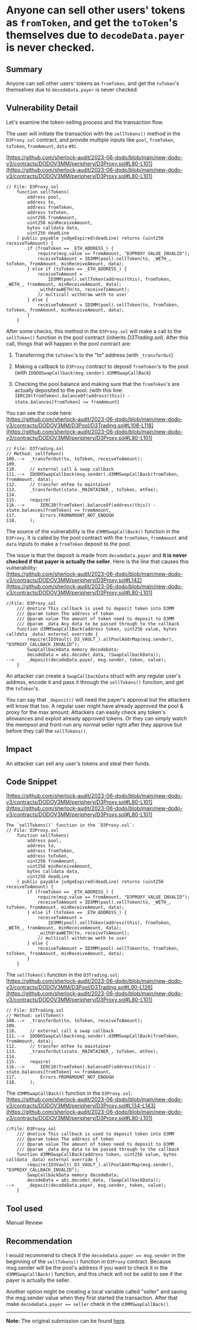 # Anyone can sell other users' tokens as `fromToken`, and get the `toToken`'s themselves due to `decodeData.payer` is never checked.

## Summary

Anyone can sell other users' tokens as `fromToken`, and get the `toToken`'s themselves due to `decodeData.payer` is never checked.

## Vulnerability Detail

Let's examine the token-selling process and the transaction flow.

The user will initiate the transaction with the `sellTokens()` method in the `D3Proxy.sol` contract, and provide multiple inputs like `pool`, `fromToken`, `toToken`, `fromAmount`, `data` etc.

[https://github.com/sherlock-audit/2023-06-dodo/blob/main/new-dodo-v3/contracts/DODOV3MM/periphery/D3Proxy.sol#L80-L101](https://github.com/sherlock-audit/2023-06-dodo/blob/main/new-dodo-v3/contracts/DODOV3MM/periphery/D3Proxy.sol#L80-L101)

```solidity
// File: D3Proxy.sol
    function sellTokens(
        address pool,
        address to,
        address fromToken,
        address toToken,
        uint256 fromAmount,
        uint256 minReceiveAmount,
        bytes calldata data,
        uint256 deadLine
    ) public payable judgeExpired(deadLine) returns (uint256 receiveToAmount) {
        if (fromToken == _ETH_ADDRESS_) {
            require(msg.value == fromAmount, "D3PROXY_VALUE_INVALID");
            receiveToAmount = ID3MM(pool).sellToken(to, _WETH_, toToken, fromAmount, minReceiveAmount, data);
        } else if (toToken == _ETH_ADDRESS_) {
            receiveToAmount =
                ID3MM(pool).sellToken(address(this), fromToken, _WETH_, fromAmount, minReceiveAmount, data);
            _withdrawWETH(to, receiveToAmount);
            // multicall withdraw weth to user
        } else {
            receiveToAmount = ID3MM(pool).sellToken(to, fromToken, toToken, fromAmount, minReceiveAmount, data);
        }
    }
```

After some checks, this method in the `D3Proxy.sol` will make a call to the `sellToken()` function in the pool contract (inherits *D3Trading.sol*). After this call, things that will happen in the pool contract are:

1. Transferring the `toToken`'s to the "to" address (with `_transferOut`)
    
2. Making a callback to `D3Proxy` contract to deposit `fromToken`'s to the pool. (with `IDODOSwapCallback(msg.sender).d3MMSwapCallBack`)
    
3. Checking the pool balance and making sure that the `fromToken`'s are actually deposited to the pool. (with this line: `IERC20(fromToken).balanceOf(address(this)) - state.balances[fromToken] >= fromAmount`)
    

You can see the code here:  
[https://github.com/sherlock-audit/2023-06-dodo/blob/main/new-dodo-v3/contracts/DODOV3MM/D3Pool/D3Trading.sol#L108-L118](https://github.com/sherlock-audit/2023-06-dodo/blob/main/new-dodo-v3/contracts/DODOV3MM/periphery/D3Proxy.sol#L80-L101)

```solidity
// File: D3Trading.sol
// Method: sellToken()
108.-->  _transferOut(to, toToken, receiveToAmount);
109.
110.     // external call & swap callback
111.-->  IDODOSwapCallback(msg.sender).d3MMSwapCallBack(fromToken, fromAmount, data);
112.     // transfer mtFee to maintainer
113.     _transferOut(state._MAINTAINER_, toToken, mtFee);
114.
115.     require(
116.-->      IERC20(fromToken).balanceOf(address(this)) - state.balances[fromToken] >= fromAmount,
117.         Errors.FROMAMOUNT_NOT_ENOUGH
118.     );
```

The source of the vulnerability is the `d3MMSwapCallBack()` function in the `D3Proxy`. It is called by the pool contract with the `fromToken`, `fromAmount` and `data` inputs to make a `fromToken` deposit to the pool.

The issue is that the deposit is made from `decodeData.payer` and **it is never checked if that payer is actually the seller**. Here is the line that causes this vulnerability:  
[https://github.com/sherlock-audit/2023-06-dodo/blob/main/new-dodo-v3/contracts/DODOV3MM/periphery/D3Proxy.sol#L142](https://github.com/sherlock-audit/2023-06-dodo/blob/main/new-dodo-v3/contracts/DODOV3MM/periphery/D3Proxy.sol#L80-L101)

```solidity
//File: D3Proxy.sol 
    /// @notice This callback is used to deposit token into D3MM
    /// @param token The address of token
    /// @param value The amount of token need to deposit to D3MM
    /// @param _data Any data to be passed through to the callback
    function d3MMSwapCallBack(address token, uint256 value, bytes calldata _data) external override {
        require(ID3Vault(_D3_VAULT_).allPoolAddrMap(msg.sender), "D3PROXY_CALLBACK_INVALID");
        SwapCallbackData memory decodeData;
        decodeData = abi.decode(_data, (SwapCallbackData));
-->     _deposit(decodeData.payer, msg.sender, token, value);
    }
```

An attacker can create a `SwapCallbackData` struct with any regular user's address, encode it and pass it through the `sellTokens()` function, and get the `toToken`'s.

You can say that `_deposit()` will need the payer's approval but the attackers will know that too. A regular user might have already approved the pool & proxy for the max amount. Attackers can easily check any token's allowances and exploit already approved tokens. Or they can simply watch the mempool and front-run any normal seller right after they approve but before they call the `sellTokens()`.

## Impact

An attacker can sell any user's tokens and steal their funds.

## Code Snippet

[https://github.com/sherlock-audit/2023-06-dodo/blob/main/new-dodo-v3/contracts/DODOV3MM/periphery/D3Proxy.sol#L80-L101](https://github.com/sherlock-audit/2023-06-dodo/blob/main/new-dodo-v3/contracts/DODOV3MM/periphery/D3Proxy.sol#L80-L101)

```solidity
The `sellTokens()` function in the `D3Proxy.sol`:
// File: D3Proxy.sol
    function sellTokens(
        address pool,
        address to,
        address fromToken,
        address toToken,
        uint256 fromAmount,
        uint256 minReceiveAmount,
        bytes calldata data,
        uint256 deadLine
    ) public payable judgeExpired(deadLine) returns (uint256 receiveToAmount) {
        if (fromToken == _ETH_ADDRESS_) {
            require(msg.value == fromAmount, "D3PROXY_VALUE_INVALID");
            receiveToAmount = ID3MM(pool).sellToken(to, _WETH_, toToken, fromAmount, minReceiveAmount, data);
        } else if (toToken == _ETH_ADDRESS_) {
            receiveToAmount =
                ID3MM(pool).sellToken(address(this), fromToken, _WETH_, fromAmount, minReceiveAmount, data);
            _withdrawWETH(to, receiveToAmount);
            // multicall withdraw weth to user
        } else {
            receiveToAmount = ID3MM(pool).sellToken(to, fromToken, toToken, fromAmount, minReceiveAmount, data);
        }
    }
```

The `sellToken()` function in the `D3Trading.sol`:  
[https://github.com/sherlock-audit/2023-06-dodo/blob/main/new-dodo-v3/contracts/DODOV3MM/D3Pool/D3Trading.sol#L90-L126](https://github.com/sherlock-audit/2023-06-dodo/blob/main/new-dodo-v3/contracts/DODOV3MM/periphery/D3Proxy.sol#L80-L101)

```solidity
// File: D3Trading.sol
// Method: sellToken()
108.-->  _transferOut(to, toToken, receiveToAmount);
109.
110.     // external call & swap callback
111.-->  IDODOSwapCallback(msg.sender).d3MMSwapCallBack(fromToken, fromAmount, data);
112.     // transfer mtFee to maintainer
113.     _transferOut(state._MAINTAINER_, toToken, mtFee);
114.
115.     require(
116.-->      IERC20(fromToken).balanceOf(address(this)) - state.balances[fromToken] >= fromAmount,
117.         Errors.FROMAMOUNT_NOT_ENOUGH
118.     );
```

The `d3MMSwapCallBack()` function in the `D3Proxy.sol`:  
[https://github.com/sherlock-audit/2023-06-dodo/blob/main/new-dodo-v3/contracts/DODOV3MM/periphery/D3Proxy.sol#L134-L143](https://github.com/sherlock-audit/2023-06-dodo/blob/main/new-dodo-v3/contracts/DODOV3MM/periphery/D3Proxy.sol#L80-L101)

```solidity
//File: D3Proxy.sol 
    /// @notice This callback is used to deposit token into D3MM
    /// @param token The address of token
    /// @param value The amount of token need to deposit to D3MM
    /// @param _data Any data to be passed through to the callback
    function d3MMSwapCallBack(address token, uint256 value, bytes calldata _data) external override {
        require(ID3Vault(_D3_VAULT_).allPoolAddrMap(msg.sender), "D3PROXY_CALLBACK_INVALID");
        SwapCallbackData memory decodeData;
        decodeData = abi.decode(_data, (SwapCallbackData));
-->     _deposit(decodeData.payer, msg.sender, token, value);
    }
```

## Tool used

Manual Review

## Recommendation

I would recommend to check if the `decodeData.payer == msg.sender` in the beginning of the `sellTokens()` function in `D3Proxy` contract. Because msg.sender will be the pool's address if you want to check it in the `d3MMSwapCallBack()` function, and this check will not be valid to see if the payer is actually the seller.

Another option might be creating a local variable called "seller" and saving the msg.sender value when they first started the transaction. After that make `decodeData.payer == seller` check in the `d3MMSwapCallBack()`.

---

**Note:** The original submission can be found [here](https://github.com/sherlock-audit/2023-06-dodo-judging/issues/106).
